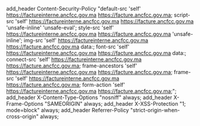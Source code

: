 add_header Content-Security-Policy "default-src 'self' https://factureinterne.ancfcc.gov.ma https://facture.ancfcc.gov.ma; 
		script-src 'self' https://factureinterne.ancfcc.gov.ma https://facture.ancfcc.gov.ma 'unsafe-inline' 'unsafe-eval'; 
		style-src 'self' https://factureinterne.ancfcc.gov.ma https://facture.ancfcc.gov.ma 'unsafe-inline';
		img-src 'self' https://factureinterne.ancfcc.gov.ma https://facture.ancfcc.gov.ma data:; 
		font-src 'self' https://factureinterne.ancfcc.gov.ma https://facture.ancfcc.gov.ma data:; 
		connect-src 'self' https://factureinterne.ancfcc.gov.ma https://facture.ancfcc.gov.ma; 
		frame-ancestors 'self' https://factureinterne.ancfcc.gov.ma https://facture.ancfcc.gov.ma; 
		frame-src 'self' https://factureinterne.ancfcc.gov.ma https://facture.ancfcc.gov.ma;
		form-action 'self' https://factureinterne.ancfcc.gov.ma https://facture.ancfcc.gov.ma;";
	add_header X-Content-Type-Options "nosniff" always;
	add_header X-Frame-Options "SAMEORIGIN" always;
	add_header X-XSS-Protection "1; mode=block" always;
	add_header Referrer-Policy "strict-origin-when-cross-origin" always;
